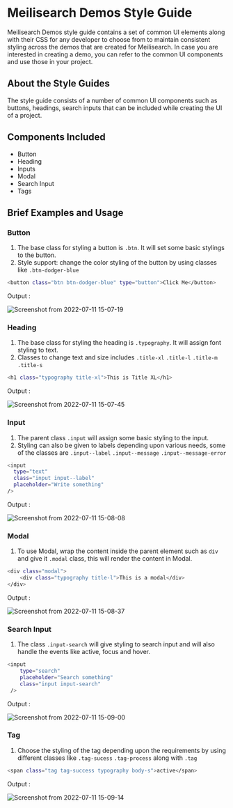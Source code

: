 # Meilisearch Demos Style Guide

Meilisearch Demos style guide contains a set of common UI elements along with their CSS for any developer to choose from to maintain consistent styling across the demos that are created for Meilisearch. In case you are interested in creating a demo, you can refer to the common UI components and use those in your project.

## About the Style Guides

The style guide consists of a number of common UI components such as buttons, headings, search inputs that can be included while creating the UI of a project.

## Components Included

- Button
- Heading
- Inputs
- Modal
- Search Input
- Tags

## Brief Examples and Usage

### Button

1. The base class for styling a button is `.btn`. It will set some basic stylings to the button.
2. Style support: change the color styling of the button by using classes like `.btn-dodger-blue`

```sh
<button class="btn btn-dodger-blue" type="button">Click Me</button>
```

Output :

![Screenshot from 2022-07-11 15-07-19](https://user-images.githubusercontent.com/64376712/178236035-083e0575-eb6c-4e13-8952-c19c9270cd8e.png)

### Heading

1. The base class for styling the heading is `.typography`. It will assign font styling to text.
2. Classes to change text and size includes `.title-xl` `.title-l` `.title-m` `.title-s`

```sh
<h1 class="typography title-xl">This is Title XL</h1>
```

Output :

![Screenshot from 2022-07-11 15-07-45](https://user-images.githubusercontent.com/64376712/178236110-32d14e90-9684-43b7-9ed3-c0776767aba9.png)

### Input

1.  The parent class `.input` will assign some basic styling to the input.
2.  Styling can also be given to labels depending upon various needs, some of the classes are `.input--label` `.input--message` `.input--message-error`

```sh
<input
  type="text"
  class="input input--label"
  placeholder="Write something"
/>
```

Output :

![Screenshot from 2022-07-11 15-08-08](https://user-images.githubusercontent.com/64376712/178236190-07504bfa-ced5-4c71-bd12-b05109e24884.png)

### Modal

1. To use Modal, wrap the content inside the parent element such as `div` and give it `.modal` class, this will render the content in Modal.

```sh
<div class="modal">
    <div class="typography title-l">This is a modal</div>
</div>
```

Output :

![Screenshot from 2022-07-11 15-08-37](https://user-images.githubusercontent.com/64376712/178236255-d999514e-50f9-4960-9958-497ce207d1ed.png)

### Search Input

1. The class `.input-search` will give styling to search input and will also handle the events like active, focus and hover.

```sh
<input
    type="search"
    placeholder="Search something"
    class="input input-search"
 />
```

Output :

![Screenshot from 2022-07-11 15-09-00](https://user-images.githubusercontent.com/64376712/178236293-3bb79c1a-8960-4634-847f-991a245f7f35.png)

### Tag

1. Choose the styling of the tag depending upon the requirements by using different classes like
   `.tag-sucess` `.tag-process` along with `.tag`

```sh
<span class="tag tag-success typography body-s">active</span>
```

Output :

![Screenshot from 2022-07-11 15-09-14](https://user-images.githubusercontent.com/64376712/178236349-c88eeb11-ec81-4da0-90c9-54ab722d9efc.png)

